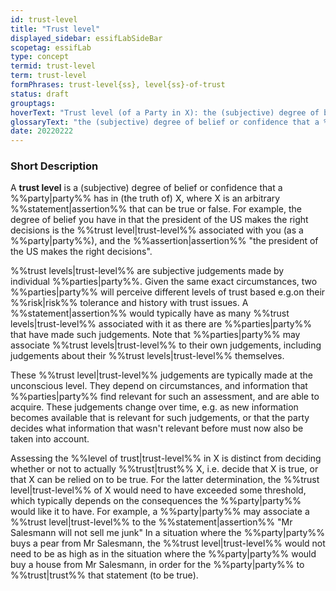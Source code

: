 ```yaml
---
id: trust-level
title: "Trust level"
displayed_sidebar: essifLabSideBar
scopetag: essifLab
type: concept
termid: trust-level
term: trust-level
formPhrases: trust-level{ss}, level{ss}-of-trust
status: draft
grouptags:
hoverText: "Trust level (of a Party in X): the (subjective) degree of belief or confidence that this Party has in X"
glossaryText: "the (subjective) degree of belief or confidence that a %%party^party%% has in X (someone, something, ...)."
date: 20220222
---
```


### Short Description
A **trust level** is a (subjective) degree of belief or confidence that a %%party|party%% has in (the truth of) X, where X is an arbitrary %%statement|assertion%% that can be true or false. For example, the degree of belief you have in that the president of the US makes the right decisions is the %%trust level|trust-level%% associated with you (as a %%party|party%%), and the %%assertion|assertion%% "the president of the US makes the right decisions".

%%trust levels|trust-level%% are subjective judgements made by individual %%parties|party%%. Given the same exact circumstances, two %%parties|party%% will perceive different levels of trust based e.g.on their %%risk|risk%% tolerance and history with trust issues. A %%statement|assertion%% would typically have as many %%trust levels|trust-level%% associated with it as there are %%parties|party%% that have made such judgements. Note that %%parties|party%% may associate %%trust levels|trust-level%% to their own judgements, including judgements about their %%trust levels|trust-level%% themselves.

These %%trust level|trust-level%% judgements are typically made at the unconscious level. They depend on circumstances, and information that %%parties|party%% find relevant for such an assessment, and are able to acquire. These judgements change over time, e.g. as new information becomes available that is relevant for such judgements, or that the party decides what information that wasn't relevant before must now also be taken into account.

Assessing the %%level of trust|trust-level%% in X is distinct from deciding whether or not to actually %%trust|trust%% X, i.e. decide that X is true, or that X can be relied on to be true. For the latter determination, the %%trust level|trust-level%% of X would need to have exceeded some threshold, which typically depends on the consequences the %%party|party%% would like it to have. For example, a %%party|party%% may associate a %%trust level|trust-level%% to the %%statement|assertion%% "Mr Salesmann will not sell me junk" In a situation where the %%party|party%% buys a pear from Mr Salesmann, the %%trust level|trust-level%% would not need to be as high as in the situation where the %%party|party%% would buy a house from Mr Salesmann, in order for the %%party|party%% to %%trust|trust%% that statement (to be true).

